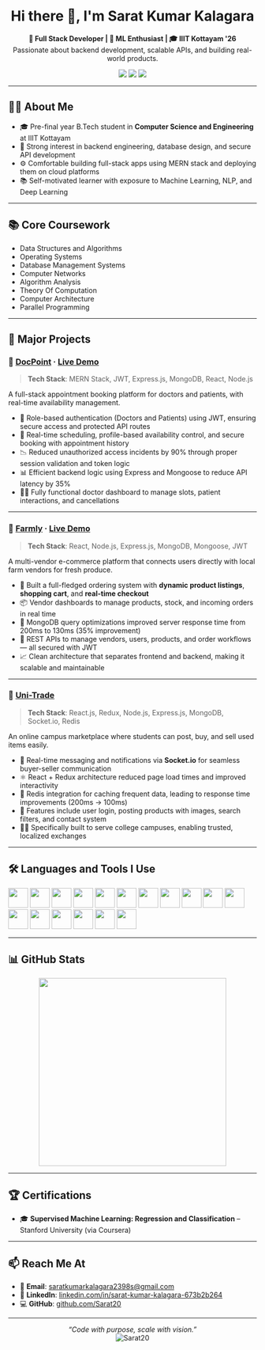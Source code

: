 <h1 align="center">Hi there 👋, I'm Sarat Kumar Kalagara</h1>

<p align="center">
  <b>🚀 Full Stack Developer | 🧠 ML Enthusiast | 🎓 IIIT Kottayam '26</b><br>
  Passionate about backend development, scalable APIs, and building real-world products.
</p>

<p align="center">
  <a href="mailto:saratkumarkalagara2398s@gmail.com"><img src="https://img.shields.io/badge/Email-D14836?style=flat&logo=gmail&logoColor=white"/></a>
  <a href="https://www.linkedin.com/in/sarat-kumar-kalagara-673b2b264/"><img src="https://img.shields.io/badge/LinkedIn-0A66C2?style=flat&logo=linkedin&logoColor=white"/></a>
  <a href="https://github.com/Sarat20"><img src="https://img.shields.io/badge/GitHub-100000?style=flat&logo=github&logoColor=white"/></a>
</p>

---


## 🧑‍💻 About Me

- 🎓 Pre-final year B.Tech student in **Computer Science and Engineering** at IIIT Kottayam  
- 🧠 Strong interest in backend engineering, database design, and secure API development  
- ⚙️ Comfortable building full-stack apps using MERN stack and deploying them on cloud platforms  
- 📚 Self-motivated learner with exposure to Machine Learning, NLP, and Deep Learning  

---

## 📚 Core Coursework

- Data Structures and Algorithms  
- Operating Systems  
- Database Management Systems  
- Computer Networks  
- Algorithm Analysis
- Theory Of Computation
- Computer Architecture
- Parallel Programming  

---

## 💼 Major Projects

### 📌 [DocPoint](https://github.com/Sarat20/docpoint) · [Live Demo](https://docpoint.onrender.com)
> **Tech Stack**: MERN Stack, JWT, Express.js, MongoDB, React, Node.js

A full-stack appointment booking platform for doctors and patients, with real-time availability management.

- 🔐 Role-based authentication (Doctors and Patients) using JWT, ensuring secure access and protected API routes  
- 📆 Real-time scheduling, profile-based availability control, and secure booking with appointment history  
- 📉 Reduced unauthorized access incidents by 90% through proper session validation and token logic  
- 📊 Efficient backend logic using Express and Mongoose to reduce API latency by 35%  
- 🧑‍⚕️ Fully functional doctor dashboard to manage slots, patient interactions, and cancellations  

---

### 📌 [Farmly](https://github.com/Sarat20/farmly) · [Live Demo](https://farmly-frontend.onrender.com)
> **Tech Stack**: React, Node.js, Express.js, MongoDB, Mongoose, JWT

A multi-vendor e-commerce platform that connects users directly with local farm vendors for fresh produce.

- 🌽 Built a full-fledged ordering system with **dynamic product listings**, **shopping cart**, and **real-time checkout**  
- 📦 Vendor dashboards to manage products, stock, and incoming orders in real time  
- 🚀 MongoDB query optimizations improved server response time from 200ms to 130ms (35% improvement)  
- 🔄 REST APIs to manage vendors, users, products, and order workflows — all secured with JWT  
- 📈 Clean architecture that separates frontend and backend, making it scalable and maintainable  

---

### 📌 [Uni-Trade](https://github.com/Sarat20/uni-trade)
> **Tech Stack**: React.js, Redux, Node.js, Express.js, MongoDB, Socket.io, Redis

An online campus marketplace where students can post, buy, and sell used items easily.

- 💬 Real-time messaging and notifications via **Socket.io** for seamless buyer-seller communication  
- ⚛️ React + Redux architecture reduced page load times and improved interactivity  
- 🔁 Redis integration for caching frequent data, leading to response time improvements (200ms → 100ms)  
- 🧾 Features include user login, posting products with images, search filters, and contact system  
- 🧑‍🎓 Specifically built to serve college campuses, enabling trusted, localized exchanges  

---

## 🛠️ Languages and Tools I Use

<p align="left">
  <img src="https://cdn.jsdelivr.net/gh/devicons/devicon/icons/javascript/javascript-original.svg" width="40" height="40"/>
  <img src="https://cdn.jsdelivr.net/gh/devicons/devicon/icons/react/react-original.svg" width="40" height="40"/>
  <img src="https://cdn.jsdelivr.net/gh/devicons/devicon/icons/redux/redux-original.svg" width="40" height="40"/>
  <img src="https://cdn.jsdelivr.net/gh/devicons/devicon/icons/nodejs/nodejs-original.svg" width="40" height="40"/>
  <img src="https://cdn.jsdelivr.net/gh/devicons/devicon/icons/express/express-original.svg" width="40" height="40"/>
  <img src="https://cdn.jsdelivr.net/gh/devicons/devicon/icons/mongodb/mongodb-original.svg" width="40" height="40"/>
  <img src="https://cdn.jsdelivr.net/gh/devicons/devicon/icons/postgresql/postgresql-original.svg" width="40" height="40"/>
  <img src="https://cdn.jsdelivr.net/gh/devicons/devicon/icons/typescript/typescript-original.svg" width="40" height="40"/>
  <img src="https://cdn.jsdelivr.net/gh/devicons/devicon/icons/html5/html5-original.svg" width="40" height="40"/>
  <img src="https://cdn.jsdelivr.net/gh/devicons/devicon/icons/css3/css3-original.svg" width="40" height="40"/>
  <img src="https://cdn.jsdelivr.net/gh/devicons/devicon/icons/python/python-original.svg" width="40" height="40"/>
  <img src="https://cdn.jsdelivr.net/gh/devicons/devicon/icons/c/c-original.svg" width="40" height="40"/>
  <img src="https://cdn.jsdelivr.net/gh/devicons/devicon/icons/cplusplus/cplusplus-original.svg" width="40" height="40"/>
  <img src="https://cdn.jsdelivr.net/gh/devicons/devicon/icons/git/git-original.svg" width="40" height="40"/>
  <img src="https://cdn.jsdelivr.net/gh/devicons/devicon/icons/redis/redis-original.svg" width="40" height="40"/>
  <img src="https://cdn.jsdelivr.net/gh/devicons/devicon/icons/amazonwebservices/amazonwebservices-original.svg" width="40" height="40"/>
  <img src="https://cdn.jsdelivr.net/gh/devicons/devicon/icons/postman/postman-original.svg" width="40" height="40"/>
</p>

---

## 📊 GitHub Stats

<p align="center">
  <img src="https://github-readme-stats.vercel.app/api/top-langs/?username=Sarat20&layout=compact&theme=tokyonight&hide_border=true" width="380"/>
</p>

---

## 🏆 Certifications

- 🎓 **Supervised Machine Learning: Regression and Classification** – Stanford University (via Coursera)

---

## 📫 Reach Me At

- 📧 **Email**: [saratkumarkalagara2398s@gmail.com](mailto:saratkumarkalagara2398s@gmail.com)
- 💼 **LinkedIn**: [linkedin.com/in/sarat-kumar-kalagara-673b2b264](https://www.linkedin.com/in/sarat-kumar-kalagara-673b2b264)
- 💻 **GitHub**: [github.com/Sarat20](https://github.com/Sarat20)

---

<p align="center">
  <i>“Code with purpose, scale with vision.”</i><br>
  <img src="https://komarev.com/ghpvc/?username=Sarat20&label=Profile%20views&color=0e75b6&style=flat" alt="Sarat20" />
</p>
